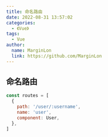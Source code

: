 ```yaml
---
title: 命名路由
date: 2022-08-31 13:57:02
categories: 
  - 《Vue》
tags: 
  - Vue
author: 
  name: MarginLon
  link: https://github.com/MarginLon
---
```


## 命名路由

```js
const routes = [
  {
    path: '/user/:username',
    name: 'user',
    component: User,
  },
]
```
